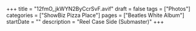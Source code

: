 +++
title = "12fmO_jkWYN2ByCcrSvF.avif"
draft = false
tags = ["Photos"]
categories = ["ShowBiz Pizza Place"]
pages = ["Beatles White Album"]
startDate = ""
description = "Reel Case Side (Submaster)"
+++
